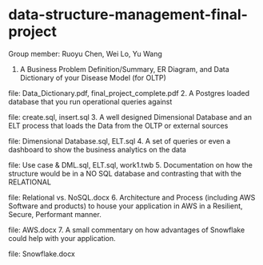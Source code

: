 # data-structure-management-final-project
Group member: Ruoyu Chen, Wei Lo, Yu Wang

1. A Business Problem Definition/Summary, ER Diagram, and Data Dictionary of your Disease Model (for OLTP)

file: Data_Dictionary.pdf, final_project_complete.pdf
2. A Postgres loaded database that you run operational queries against

file: create.sql, insert.sql
3. A well designed Dimensional Database and an ELT process that loads the Data from the OLTP or external sources

file: Dimensional Database.sql, ELT.sql
4. A set of queries or even a dashboard to show the business analytics on the data

file: Use case & DML.sql, ELT.sql, work1.twb
5. Documentation on how the structure would be in a NO SQL database and contrasting that with the RELATIONAL

file: Relational vs. NoSQL.docx
6. Architecture and Process (including AWS Software and products) to house your application in AWS in a Resilient, Secure, Performant manner.

file: AWS.docx
7. A small commentary on how advantages of Snowflake could help with your application.

file: Snowflake.docx

